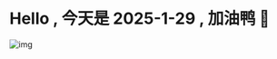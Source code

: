 
# Hello , 今天是 2025-1-29 , 加油鸭 🤭

![img](https://v1.jinrishici.com/all.svg?font-size=18&spacing=4)

